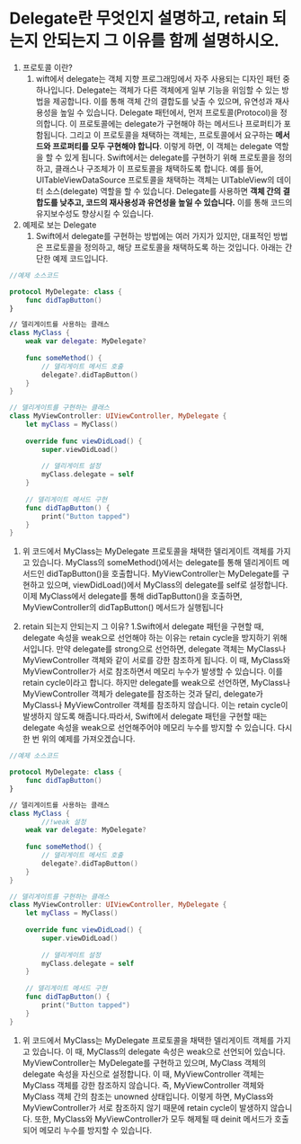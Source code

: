 # Delegate란 무엇인지 설명하고, retain 되는지 안되는지 그 이유를 함께 설명하시오.

1. 프로토콜 이란?
    1. wift에서 delegate는 객체 지향 프로그래밍에서 자주 사용되는 디자인 패턴 중 하나입니다. Delegate는 객체가 다른 객체에게 일부 기능을 위임할 수 있는 방법을 제공합니다. 이를 통해 객체 간의 결합도를 낮출 수 있으며, 유연성과 재사용성을 높일 수 있습니다.
    Delegate 패턴에서, 먼저 프로토콜(Protocol)을 정의합니다. 이 프로토콜에는 delegate가 구현해야 하는 메서드나 프로퍼티가 포함됩니다. 그리고 이 프로토콜을 채택하는 객체는, 프로토콜에서 요구하는 **메서드와 프로퍼티를 모두 구현해야 합니다**. 이렇게 하면, 이 객체는 delegate 역할을 할 수 있게 됩니다.
    Swift에서는 delegate를 구현하기 위해 프로토콜을 정의하고, 클래스나 구조체가 이 프로토콜을 채택하도록 합니다. 예를 들어, UITableViewDataSource 프로토콜을 채택하는 객체는 UITableView의 데이터 소스(delegate) 역할을 할 수 있습니다.
    Delegate를 사용하면 **객체 간의 결합도를 낮추고, 코드의 재사용성과 유연성을 높일 수 있습니다.** 이를 통해 코드의 유지보수성도 향상시킬 수 있습니다.
2. 예제로 보는 Delegate
    1. Swift에서 delegate를 구현하는 방법에는 여러 가지가 있지만, 대표적인 방법은 프로토콜을 정의하고, 해당 프로토콜을 채택하도록 하는 것입니다. 아래는 간단한 예제 코드입니다.

```swift
//예제 소스코드

protocol MyDelegate: class {
    func didTapButton()
}

// 델리게이트를 사용하는 클래스
class MyClass {
    weak var delegate: MyDelegate?
    
    func someMethod() {
        // 델리게이트 메서드 호출
        delegate?.didTapButton()
    }
}

// 델리게이트를 구현하는 클래스
class MyViewController: UIViewController, MyDelegate {
    let myClass = MyClass()
    
    override func viewDidLoad() {
        super.viewDidLoad()
        
        // 델리게이트 설정
        myClass.delegate = self
    }
    
    // 델리게이트 메서드 구현
    func didTapButton() {
        print("Button tapped")
    }
}
```

1. 위 코드에서 MyClass는 MyDelegate 프로토콜을 채택한 델리게이트 객체를 가지고 있습니다. MyClass의 someMethod()에서는 delegate를 통해 델리게이트 메서드인 didTapButton()을 호출합니다.
MyViewController는 MyDelegate를 구현하고 있으며, viewDidLoad()에서 MyClass의 delegate를 self로 설정합니다. 이제 MyClass에서 delegate를 통해 didTapButton()을 호출하면, MyViewController의 didTapButton() 메서드가 실행됩니다

2. retain 되는지 안되는지 그 이유?
    1.Swift에서 delegate 패턴을 구현할 때, delegate 속성을 weak으로 선언해야 하는 이유는 retain cycle을 방지하기 위해서입니다. 만약 delegate를 strong으로 선언하면, delegate 객체는 MyClass나 MyViewController 객체와 같이 서로를 강한 참조하게 됩니다. 이 때, MyClass와 MyViewController가 서로 참조하면서 메모리 누수가 발생할 수 있습니다. 이를 retain cycle이라고 합니다. 하지만 delegate를 weak으로 선언하면, MyClass나 MyViewController 객체가 delegate를 참조하는 것과 달리, delegate가 MyClass나 MyViewController 객체를 참조하지 않습니다. 이는 retain cycle이 발생하지 않도록 해줍니다.따라서, Swift에서 delegate 패턴을 구현할 때는 delegate 속성을 weak으로 선언해주어야 메모리 누수를 방지할 수 있습니다.
다시 한 번 위의 예제를 가져오겠습니다.
    
    

```swift
//예제 소스코드

protocol MyDelegate: class {
    func didTapButton()
}

// 델리게이트를 사용하는 클래스
class MyClass {
		//!weak 설정
    weak var delegate: MyDelegate?
    
    func someMethod() {
        // 델리게이트 메서드 호출
        delegate?.didTapButton()
    }
}

// 델리게이트를 구현하는 클래스
class MyViewController: UIViewController, MyDelegate {
    let myClass = MyClass()
    
    override func viewDidLoad() {
        super.viewDidLoad()
        
        // 델리게이트 설정
        myClass.delegate = self
    }
    
    // 델리게이트 메서드 구현
    func didTapButton() {
        print("Button tapped")
    }
}
```

1. 위 코드에서 MyClass는 MyDelegate 프로토콜을 채택한 델리게이트 객체를 가지고 있습니다. 이 때, MyClass의 delegate 속성은 weak으로 선언되어 있습니다.
MyViewController는 MyDelegate를 구현하고 있으며, MyClass 객체의 delegate 속성을 자신으로 설정합니다. 이 때, MyViewController 객체는 MyClass 객체를 강한 참조하지 않습니다. 즉, MyViewController 객체와 MyClass 객체 간의 참조는 unowned 상태입니다.
이렇게 하면, MyClass와 MyViewController가 서로 참조하지 않기 때문에 retain cycle이 발생하지 않습니다. 또한, MyClass와 MyViewController가 모두 해제될 때 deinit 메서드가 호출되어 메모리 누수를 방지할 수 있습니다.
